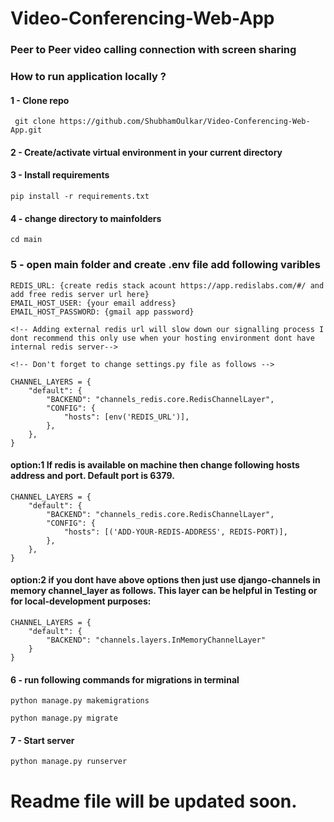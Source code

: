 # Video-Conferencing-Web-App

### Peer to Peer video calling connection with screen sharing 

### How to run application locally ?
#### 1 - Clone repo
```
 git clone https://github.com/ShubhamOulkar/Video-Conferencing-Web-App.git
```
#### 2 - Create/activate virtual environment in your current directory

#### 3 - Install requirements
```
pip install -r requirements.txt
```
#### 4 - change directory to mainfolders
```
cd main
```
### 5 - open main folder and create .env file add following varibles
```
REDIS_URL: {create redis stack acount https://app.redislabs.com/#/ and add free redis server url here}
EMAIL_HOST_USER: {your email address}
EMAIL_HOST_PASSWORD: {gmail app password}

<!-- Adding external redis url will slow down our signalling process I dont recommend this only use when your hosting environment dont have internal redis server-->
```

```
<!-- Don't forget to change settings.py file as follows -->

CHANNEL_LAYERS = {
    "default": {
        "BACKEND": "channels_redis.core.RedisChannelLayer",
        "CONFIG": {
            "hosts": [env('REDIS_URL')], 
        },
    },
}
```

#### option:1 If redis is available on machine then change following hosts address  and port. Default port is 6379.
```
CHANNEL_LAYERS = {
    "default": {
        "BACKEND": "channels_redis.core.RedisChannelLayer",
        "CONFIG": {
            "hosts": [('ADD-YOUR-REDIS-ADDRESS', REDIS-PORT)], 
        },
    },
}
```

#### option:2 if you dont have above options then just use django-channels in memory channel_layer as follows.  This layer can be helpful in Testing or for local-development purposes:

```
CHANNEL_LAYERS = {
    "default": {
        "BACKEND": "channels.layers.InMemoryChannelLayer"
    }
}
```

#### 6 - run following commands for migrations in terminal
```
python manage.py makemigrations
```
```
python manage.py migrate
```

#### 7 - Start server
```
python manage.py runserver
```


# Readme file will be updated soon.



